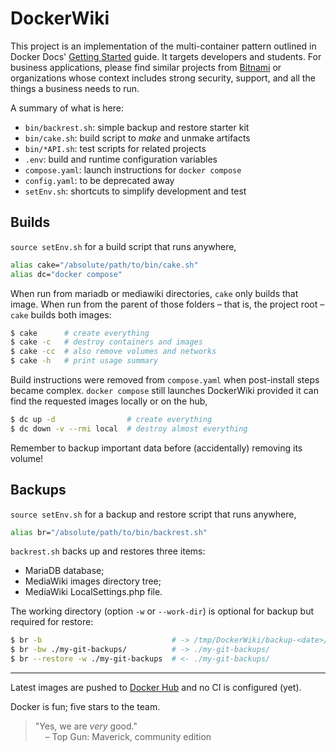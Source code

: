 # DockerWiki

This project is an implementation of the multi-container pattern outlined
in Docker Docs'
[Getting Started](https://docs.docker.com/get-started/07_multi_container/)
guide.
It targets developers and students.
For business applications, please find similar projects from
[Bitnami](https://hub.docker.com/r/bitnami/mediawiki) or organizations
whose context includes strong security, support, and all the things a
business needs to run.

A summary of what is here:

- `bin/backrest.sh`: simple backup and restore starter kit
- `bin/cake.sh`: build script to *make* and unmake artifacts
- `bin/*API.sh`: test scripts for related projects
- `.env`: build and runtime configuration variables
- `compose.yaml`: launch instructions for `docker compose`
- `config.yaml`: to be deprecated away
- `setEnv.sh`: shortcuts to simplify development and test

## Builds

`source setEnv.sh` for a build script that runs anywhere,
```bash
alias cake="/absolute/path/to/bin/cake.sh"
alias dc="docker compose"
```
When run from mariadb or mediawiki directories, `cake` only builds that image.
When run from the parent of those folders &ndash; that is, the project root
&ndash; `cake` builds both images:
```bash
$ cake      # create everything
$ cake -c   # destroy containers and images
$ cake -cc  # also remove volumes and networks
$ cake -h   # print usage summary
```
Build instructions were removed from `compose.yaml` when post-install steps
became complex. `docker compose` still launches DockerWiki provided it can
find the requested images locally or on the hub,
```bash
$ dc up -d                # create everything
$ dc down -v --rmi local  # destroy almost everything
```
Remember to backup important data before (accidentally) removing its volume!

## Backups

`source setEnv.sh` for a backup and restore script that runs anywhere,
```bash
alias br="/absolute/path/to/bin/backrest.sh"
```
`backrest.sh` backs up and restores three items:
- MariaDB database;
- MediaWiki images directory tree;
- MediaWiki LocalSettings.php file.

The working directory (option `-w` or `--work-dir`) is
optional for backup but required for restore:
```bash
$ br -b                             # -> /tmp/DockerWiki/backup-<date>/
$ br -bw ./my-git-backups/          # -> ./my-git-backups/
$ br --restore -w ./my-git-backups  # <- ./my-git-backups/
```

---

Latest images are pushed to [Docker Hub](https://hub.docker.com/u/idave2) and no CI is configured (yet).

Docker is fun; five stars to the team.

> "Yes, we are *very* good."<br/>
> &nbsp;&nbsp;&nbsp; – Top Gun: Maverick, community edition
